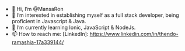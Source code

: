- 👋 Hi, I’m @MansaRon
- 👀 I’m interested in establishing myself as a full stack developer, being proficient in Javascript & Java.
- 🌱 I’m currently learning Ionic, JavaScript & NodeJs.
- 📫 How to reach me: [LinkedIn]: https://www.linkedin.com/in/thendo-ramashia-17a339144/

<!---
MansaRon/MansaRon is a ✨ special ✨ repository because its `README.md` (this file) appears on your GitHub profile.
You can click the Preview link to take a look at your changes.
--->
